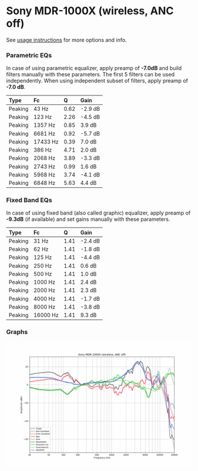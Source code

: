 # Sony MDR-1000X (wireless, ANC off)
See [usage instructions](https://github.com/jaakkopasanen/AutoEq#usage) for more options and info.

### Parametric EQs
In case of using parametric equalizer, apply preamp of **-7.0dB** and build filters manually
with these parameters. The first 5 filters can be used independently.
When using independent subset of filters, apply preamp of **-7.0 dB**.

| Type    | Fc       |    Q | Gain    |
|:--------|:---------|:-----|:--------|
| Peaking | 43 Hz    | 0.62 | -2.9 dB |
| Peaking | 123 Hz   | 2.26 | -4.5 dB |
| Peaking | 1357 Hz  | 0.85 | 3.9 dB  |
| Peaking | 6681 Hz  | 0.92 | -5.7 dB |
| Peaking | 17433 Hz | 0.39 | 7.0 dB  |
| Peaking | 386 Hz   | 4.71 | 2.0 dB  |
| Peaking | 2068 Hz  | 3.89 | -3.3 dB |
| Peaking | 2743 Hz  | 0.99 | 1.6 dB  |
| Peaking | 5968 Hz  | 3.74 | -4.1 dB |
| Peaking | 6848 Hz  | 5.63 | 4.4 dB  |

### Fixed Band EQs
In case of using fixed band (also called graphic) equalizer, apply preamp of **-9.3dB**
(if available) and set gains manually with these parameters.

| Type    | Fc       |    Q | Gain    |
|:--------|:---------|:-----|:--------|
| Peaking | 31 Hz    | 1.41 | -2.4 dB |
| Peaking | 62 Hz    | 1.41 | -1.8 dB |
| Peaking | 125 Hz   | 1.41 | -4.4 dB |
| Peaking | 250 Hz   | 1.41 | 0.6 dB  |
| Peaking | 500 Hz   | 1.41 | 1.0 dB  |
| Peaking | 1000 Hz  | 1.41 | 2.4 dB  |
| Peaking | 2000 Hz  | 1.41 | 2.3 dB  |
| Peaking | 4000 Hz  | 1.41 | -1.7 dB |
| Peaking | 8000 Hz  | 1.41 | -3.8 dB |
| Peaking | 16000 Hz | 1.41 | 9.3 dB  |

### Graphs
![](./Sony%20MDR-1000X%20(wireless,%20ANC%20off).png)